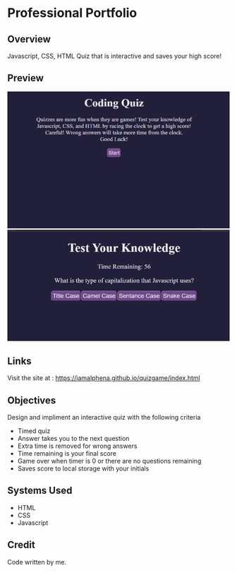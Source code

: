 # Professional Portfolio

## Overview
Javascript, CSS, HTML Quiz that is interactive and saves your high score!

## Preview

![Preview Image](https://github.com/IamAlphena/quizgame/blob/main/assets/images/quiz1.PNG?raw=true)
![Preview Image](https://github.com/IamAlphena/quizgame/blob/main/assets/images/quiz2.PNG?raw=true)

## Links
Visit the site at : https://iamalphena.github.io/quizgame/index.html

## Objectives
Design and impliment an interactive quiz  with the following criteria  
* Timed quiz
* Answer takes you to the next question
* Extra time is removed for wrong answers
* Time remaining is your final score
* Game over when timer is 0 or there are no questions remaining
* Saves score to local storage with your initials

## Systems Used
* HTML  
* CSS
* Javascript

## Credit 
Code written by me.   



